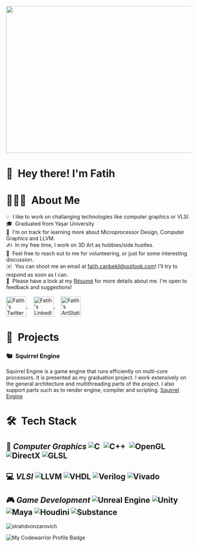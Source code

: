 
<img src="https://media.giphy.com/media/k81NasbqkKA5HSyJxN/giphy.gif" width="1000" height="400" />


 # 👋 &nbsp;Hey there! I'm Fatih


# 👨🏻‍💻 &nbsp;About Me

💡 &nbsp;I like to work on  challanging technologies like computer graphics or VLSI.\
🎓 &nbsp;Graduated from Yaşar University \
🌱 &nbsp;I'm on track for learning more about Microprocessor Design, Computer Graphics and LLVM.\
✍️ &nbsp;In my free time, I work on 3D Art as hobbies/side hustles.\
💬 &nbsp;Feel free to reach out to me for volunteering, or just for some interesting discussion.\
✉️ &nbsp;You can shoot me an email at fatih.canbekli@outlook.com! I'll try to respond as soon as I can.\
📄 &nbsp;Please have a look at my [Résumé](https://drive.google.com/file/d/15_z8-oFvLvqo_35Hp8C8Eat-kOMbBcJP/view?usp=sharing) for more details about me. I'm open to feedback and suggestions!\
\
<a href="https://twitter.com/canbekli_fatih">
  <img align="center" alt="Fatih's Twitter | Twitter" width="55px" src="https://d1yjjnpx0p53s8.cloudfront.net/styles/logo-thumbnail/s3/102017/untitled-3_54.png?hNSyr6dNSgZw7.xkKXZAlQeXmN_K6pfC&itok=2fOBAWwZ" />
</a>
&nbsp;
&nbsp;
<a href="https://www.linkedin.com/in/fatih-canbekli-275697152/">
  <img align="center" alt="Fatih's LinkedIN" width="55px" src="https://raw.githubusercontent.com/peterthehan/peterthehan/master/assets/linkedin.svg" />
</a>
&nbsp;
&nbsp;
<a href="https://www.artstation.com/ua3357ab6">
  <img align="center" alt="Fatih's ArtStation" width="55px" src="https://raw.githubusercontent.com/peterthehan/peterthehan/master/assets/linkedin.svg" />
</a>

# 🧶 &nbsp;Projects
### 🐿 &nbsp;Squirrel Engine
Squirrel Engine is a game engine that runs efficiently on multi-core processors. It is presented as my graduation project. I work extensively on the general architecture and multithreading parts of the project. I also support parts such as to render engine, compiler and
scripting. [Squirrel Engine](https://github.com/Squirrel-Engine)
&nbsp;
&nbsp;
# 🛠 &nbsp;Tech Stack
🔮 ***Computer Graphics***
![C](https://img.shields.io/badge/-C-05122A?style=for-the-badge&logo=C&logoColor=A8B9CC)&nbsp; ![C++](https://img.shields.io/badge/-C++-05122A?style=for-the-badge&logo=C%2B%2B&logoColor=00599C)&nbsp;
![OpenGL](https://img.shields.io/badge/-OpenGL-05122A?style=for-the-badge&logo=opengl)&nbsp;![DirectX](https://img.shields.io/badge/-DirectX-05122A?style=for-the-badge&logo=directx)&nbsp;![GLSL](https://img.shields.io/badge/-GLSL-05122A?style=for-the-badge&logo=glsl)&nbsp;
--
💻 ***VLSI*** 
![LLVM](https://img.shields.io/badge/-LLVM-05122A?style=for-the-badge&logo=llvm)&nbsp;![VHDL](https://img.shields.io/badge/-VHDL-05122A?style=for-the-badge&logo=)&nbsp;![Verilog](https://img.shields.io/badge/-Verilog-05122A?style=for-the-badge&logo=verilog)&nbsp;![Vivado](https://img.shields.io/badge/-Vivado-05122A?style=for-the-badge&logo=vivado)&nbsp;
--
🎮 ***Game Development*** 
![Unreal Engine](https://img.shields.io/badge/-Unreal_Engine-05122A?style=for-the-badge&logo=unrealengine)&nbsp;![Unity](https://img.shields.io/badge/-Unity-05122A?style=for-the-badge&logo=unity)&nbsp;![Maya](https://img.shields.io/badge/-Maya-05122A?style=for-the-badge&logo=maya)&nbsp;![Houdini](https://img.shields.io/badge/-Houdini-05122A?style=for-the-badge&logo=houdini)&nbsp;![Substance](https://img.shields.io/badge/-Substance-05122A?style=for-the-badge&logo=substance)&nbsp;
--
<p> <img src="https://github-readme-stats.vercel.app/api?username=StrahdVonZarovich&show_icons=true&theme=gotham" alt="strahdvonzarovich" />

![My Codewarrior Profile Badge](https://www.codewars.com/users/StrahdVonZarovich/badges/large)
